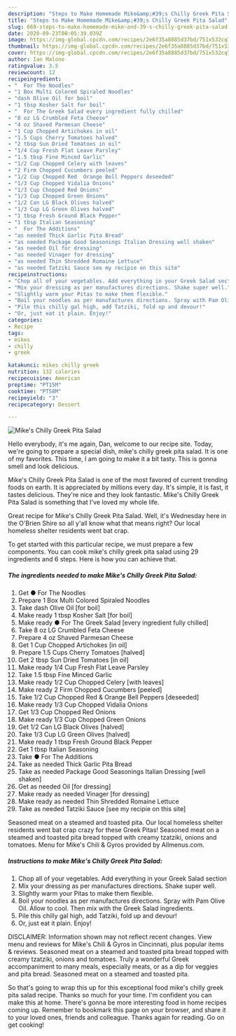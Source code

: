 ```yaml
---
description: "Steps to Make Homemade Mike&amp;#39;s Chilly Greek Pita Salad"
title: "Steps to Make Homemade Mike&amp;#39;s Chilly Greek Pita Salad"
slug: 669-steps-to-make-homemade-mike-and-39-s-chilly-greek-pita-salad
date: 2020-09-23T00:05:39.039Z
image: https://img-global.cpcdn.com/recipes/2e6f35a8885d37bd/751x532cq70/mikes-chilly-greek-pita-salad-recipe-main-photo.jpg
thumbnail: https://img-global.cpcdn.com/recipes/2e6f35a8885d37bd/751x532cq70/mikes-chilly-greek-pita-salad-recipe-main-photo.jpg
cover: https://img-global.cpcdn.com/recipes/2e6f35a8885d37bd/751x532cq70/mikes-chilly-greek-pita-salad-recipe-main-photo.jpg
author: Ian Malone
ratingvalue: 3.5
reviewcount: 12
recipeingredient:
- "  For The Noodles"
- "1 Box Multi Colored Spiraled Noodles"
- "dash Olive Oil for boil"
- "1 tbsp Kosher Salt for boil"
- "  For The Greek Salad every ingredient fully chilled"
- "8 oz LG Crumbled Feta Cheese"
- "4 oz Shaved Parmesan Cheese"
- "1 Cup Chopped Artichokes in oil"
- "1.5 Cups Cherry Tomatoes halved"
- "2 tbsp Sun Dried Tomatoes in oil"
- "1/4 Cup Fresh Flat Leave Parsley"
- "1.5 tbsp Fine Minced Garlic"
- "1/2 Cup Chopped Celery with leaves"
- "2 Firm Chopped Cucumbers peeled"
- "1/2 Cup Chopped Red  Orange Bell Peppers deseeded"
- "1/3 Cup Chopped Vidalia Onions"
- "1/3 Cup Chopped Red Onions"
- "1/3 Cup Chopped Green Onions"
- "1/2 Can LG Black Olives halved"
- "1/3 Cup LG Green Olives halved"
- "1 tbsp Fresh Ground Black Pepper"
- "1 tbsp Italian Seasoning"
- "  For The Additions"
- "as needed Thick Garlic Pita Bread"
- "as needed Package Good Seasonings Italian Dressing well shaken"
- "as needed Oil for dressing"
- "as needed Vinager for dressing"
- "as needed Thin Shredded Romaine Lettuce"
- "as needed Tatziki Sauce see my recipie on this site"
recipeinstructions:
- "Chop all of your vegetables. Add everything in your Greek Salad section"
- "Mix your dressing as per manufactures directions. Shake super well."
- "Slightly warm your Pitas to make them flexible."
- "Boil your noodles as per manufactures directions. Spray with Pam Olive Oil. Allow to cool. Then mix with the Greek Salad ingredients."
- "Pile this chilly gal high, add Tatziki, fold up and devour!"
- "Or, just eat it plain. Enjoy!"
categories:
- Recipe
tags:
- mikes
- chilly
- greek

katakunci: mikes chilly greek 
nutrition: 132 calories
recipecuisine: American
preptime: "PT15M"
cooktime: "PT58M"
recipeyield: "3"
recipecategory: Dessert

---
```



![Mike&#39;s Chilly Greek Pita Salad](https://img-global.cpcdn.com/recipes/2e6f35a8885d37bd/751x532cq70/mikes-chilly-greek-pita-salad-recipe-main-photo.jpg)

Hello everybody, it's me again, Dan, welcome to our recipe site. Today, we're going to prepare a special dish, mike&#39;s chilly greek pita salad. It is one of my favorites. This time, I am going to make it a bit tasty. This is gonna smell and look delicious.

Mike&#39;s Chilly Greek Pita Salad is one of the most favored of current trending foods on earth. It is appreciated by millions every day. It's simple, it is fast, it tastes delicious. They're nice and they look fantastic. Mike&#39;s Chilly Greek Pita Salad is something that I've loved my whole life.

Great recipe for Mike&#39;s Chilly Greek Pita Salad. Well, it&#39;s Wednesday here in the O&#39;Brien Shire so all y&#39;all know what that means right? Our local homeless shelter residents went bat crap.


To get started with this particular recipe, we must prepare a few components. You can cook mike&#39;s chilly greek pita salad using 29 ingredients and 6 steps. Here is how you can achieve that.

<!--inarticleads1-->

##### The ingredients needed to make Mike&#39;s Chilly Greek Pita Salad:

1. Get  ● For The Noodles
1. Prepare 1 Box Multi Colored Spiraled Noodles
1. Take dash Olive Oil [for boil]
1. Make ready 1 tbsp Kosher Salt [for boil]
1. Make ready  ● For The Greek Salad [every ingredient fully chilled]
1. Take 8 oz LG Crumbled Feta Cheese
1. Prepare 4 oz Shaved Parmesan Cheese
1. Get 1 Cup Chopped Artichokes [in oil]
1. Prepare 1.5 Cups Cherry Tomatoes [halved]
1. Get 2 tbsp Sun Dried Tomatoes [in oil]
1. Make ready 1/4 Cup Fresh Flat Leave Parsley
1. Take 1.5 tbsp Fine Minced Garlic
1. Make ready 1/2 Cup Chopped Celery [with leaves]
1. Make ready 2 Firm Chopped Cucumbers [peeled]
1. Take 1/2 Cup Chopped Red &amp; Orange Bell Peppers [deseeded]
1. Make ready 1/3 Cup Chopped Vidalia Onions
1. Get 1/3 Cup Chopped Red Onions
1. Make ready 1/3 Cup Chopped Green Onions
1. Get 1/2 Can LG Black Olives [halved]
1. Take 1/3 Cup LG Green Olives [halved]
1. Make ready 1 tbsp Fresh Ground Black Pepper
1. Get 1 tbsp Italian Seasoning
1. Take  ● For The Additions
1. Take as needed Thick Garlic Pita Bread
1. Take as needed Package Good Seasonings Italian Dressing [well shaken]
1. Get as needed Oil [for dressing]
1. Make ready as needed Vinager [for dressing]
1. Make ready as needed Thin Shredded Romaine Lettuce
1. Take as needed Tatziki Sauce [see my recipie on this site]


Seasoned meat on a steamed and toasted pita. Our local homeless shelter residents went bat crap crazy for these Greek Pitas! Seasoned meat on a steamed and toasted pita bread topped with creamy tzatziki, onions and tomatoes. Menu for Mike&#39;s Chili &amp; Gyros provided by Allmenus.com. 

<!--inarticleads2-->

##### Instructions to make Mike&#39;s Chilly Greek Pita Salad:

1. Chop all of your vegetables. Add everything in your Greek Salad section
1. Mix your dressing as per manufactures directions. Shake super well.
1. Slightly warm your Pitas to make them flexible.
1. Boil your noodles as per manufactures directions. Spray with Pam Olive Oil. Allow to cool. Then mix with the Greek Salad ingredients.
1. Pile this chilly gal high, add Tatziki, fold up and devour!
1. Or, just eat it plain. Enjoy!


DISCLAIMER: Information shown may not reflect recent changes. View menu and reviews for Mike&#39;s Chili &amp; Gyros in Cincinnati, plus popular items &amp; reviews. Seasoned meat on a steamed and toasted pita bread topped with creamy tzatziki, onions and tomatoes. Truly a wonderful Greek accompaniment to many meals, especially meats, or as a dip for veggies and pita bread. Seasoned meat on a steamed and toasted pita. 

So that's going to wrap this up for this exceptional food mike&#39;s chilly greek pita salad recipe. Thanks so much for your time. I'm confident you can make this at home. There's gonna be more interesting food in home recipes coming up. Remember to bookmark this page on your browser, and share it to your loved ones, friends and colleague. Thanks again for reading. Go on get cooking!
